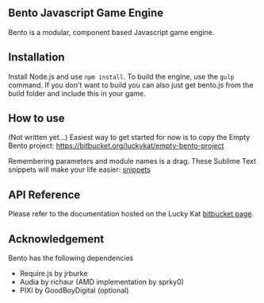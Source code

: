 ## Bento Javascript Game Engine

Bento is a modular, component based Javascript game engine. 

## Installation

Install Node.js and use `npm install`. To build the engine, use the `gulp` command. If you don't want to build you can also just get bento.js from the build folder and include this in your game.

## How to use

(Not written yet...)
Easiest way to get started for now is to copy the Empty Bento project: https://bitbucket.org/luckykat/empty-bento-project

Remembering parameters and module names is a drag. These Sublime Text snippets will make your life easier: [snippets](https://bitbucket.org/snippets/luckykat/xREop)

## API Reference

Please refer to the documentation hosted on the Lucky Kat [bitbucket page](http://luckykat.bitbucket.org/).

## Acknowledgement

Bento has the following dependencies

* Require.js by jrburke
* Audia by richaur (AMD implementation by sprky0)
* PIXI by GoodBoyDigital (optional)